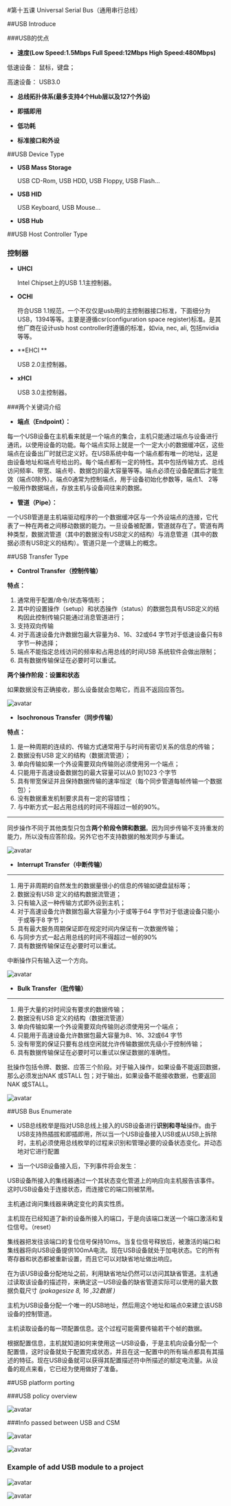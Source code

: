 #第十五课  Universal Serial Bus（通用串行总线）


##USB Introduce

###USB的优点
- **速度(Low Speed:1.5Mbps Full Speed:12Mbps High Speed:480Mbps)**

低速设备： 鼠标，键盘；


高速设备： USB3.0




- **总线拓扑体系(最多支持4个Hub层以及127个外设)**

- **即插即用**


- **低功耗**

- **标准接口和外设**

##USB Device Type

-  **USB Mass Storage**

	USB CD-Rom, USB HDD, USB Floppy, USB Flash…

- **USB HID**

	USB Keyboard, USB Mouse…

- **USB Hub**


##USB Host Controller Type
### 控制器

- **UHCI**

	Intel Chipset上的USB 1.1主控制器。

- **OCHI**


	符合USB 1.1规范，一个不仅仅是usb用的主控制器接口标准，下面细分为USB，1394等等。主要是遵循csr(configuration space register)标准。是其他厂商在设计usb host controller时遵循的标准，如via, nec, ali, 包括nvidia等等。


- **EHCI **


	 USB 2.0主控制器。

- **xHCI**

	USB 3.0主控制器。

###两个关键词介绍
- **端点（Endpoint）：**
 
每一个USB设备在主机看来就是一个端点的集合，主机只能通过端点与设备进行通讯，以使用设备的功能。每个端点实际上就是一个一定大小的数据缓冲区，这些端点在设备出厂时就已定义好。在USB系统中每一个端点都有唯一的地址，这是由设备地址和端点号给出的。每个端点都有一定的特性。其中包括传输方式、总线访问频率、带宽、端点号、数据包的最大容量等等。端点必须在设备配置后才能生效（端点0除外）。端点0通常为控制端点，用于设备初始化参数等，端点1、 2等一般用作数据端点，存放主机与设备间往来的数据。

- **管道（Pipe）：**

 
一个USB管道是主机端驱动程序的一个数据缓冲区与一个外设端点的连接，它代表了一种在两者之间移动数据的能力。一旦设备被配置，管道就存在了。管道有两种类型，数据流管道（其中的数据没有USB定义的结构）与消息管道（其中的数据必须有USB定义的结构）。管道只是一个逻辑上的概念。



##USB Transfer Type

- **Control Transfer（控制传输）**

 **特点：**
1. 通常用于配置/命令/状态等情形；
2. 其中的设置操作（setup）和状态操作（status）的数据包具有USB定义的结构因此控制传输只能通过消息管道进行；
3. 支持双向传输
4. 对于高速设备允许数据包最大容量为8、16、32或64 字节对于低速设备只有8字节一种选择；
5. 端点不能指定总线访问的频率和占用总线的时间USB 系统软件会做出限制；
6. 具有数据传输保证在必要时可以重试。

**两个操作阶段：设置和状态**

如果数据没有正确接收，那么设备就会忽略它，而且不返回应答包。

![avatar](/picture3/pic1.png)


- **Isochronous Transfer（同步传输）**


 **特点：**


1. 是一种周期的连续的、传输方式通常用于与时间有密切关系的信息的传输；
2. 数据没有USB 定义的结构（数据流管道）；
3. 单向传输如果一个外设需要双向传输则必须使用另一个端点；
4. 只能用于高速设备数据包的最大容量可以从0 到1023 个字节
5. 具有带宽保证并且保持数据传输的速率恒定（每个同步管道每帧传输一个数据包）；
6. 没有数据重发机制要求具有一定的容错性；
7. 与中断方式一起占用总线的时间不得超过一帧的90%。
***
同步操作不同于其他类型只包含**两个阶段令牌和数据**。因为同步传输不支持重发的能力，所以没有应答阶段。另外它也不支持数据的触发同步与重试。

![avatar](/picture3/pic2.png)

- **Interrupt Transfer（中断传输）**
***

1. 用于非周期的自然发生的数据量很小的信息的传输如键盘鼠标等；
2. 数据没有USB 定义的结构数据流管道；
3. 只有输入这一种传输方式即外设到主机；
4. 对于高速设备允许数据包最大容量为小于或等于64 字节对于低速设备只能小于或等于8 字节；
5. 具有最大服务周期保证即在规定时间内保证有一次数据传输；
6. 与同步方式一起占用总线的时间不得超过一帧的90%
7. 具有数据传输保证在必要时可以重试。

中断操作只有输入这一个方向。

![avatar](/picture3/pic3.png)
	
- **Bulk Transfer（批传输）**
***
1. 用于大量的对时间没有要求的数据传输；
2. 数据没有USB 定义的结构（数据流管道）
3. 单向传输如果一个外设需要双向传输则必须使用另一个端点；
4. 只能用于高速设备允许数据包最大容量为8、16、32或64 字节
5. 没有带宽的保证只要有总线空闲就允许传输数据优先级小于控制传输；
6. 具有数据传输保证在必要时可以重试以保证数据的准确性。


批操作包括令牌、数据、应答三个阶段。对于输入操作，如果设备不能返回数据，那么必须发出NAK 或STALL 包；对于输出，如果设备不能接收数据，也要返回NAK 或STALL。

![avatar](/picture3/pic4.png)

##USB Bus Enumerate
- USB总线枚举是指对USB总线上接入的USB设备进行**识别和寻址**操作。由于USB支持热插拔和即插即用，所以当一个USB设备接入USB或从USB上拆除时，主机必须使用总线枚举的过程来识别和管理必要的设备状态变化。并动态地对它进行配置


- 当一个USB设备接入后，下列事件将会发生：

USB设备所接入的集线器通过一个其状态变化管道上的响应向主机报告该事件。这时USB设备处于连接状态，而连接它的端口则被禁用。

主机通过询问集线器来确定变化的真实性质。


主机现在已经知道了新的设备所接入的端口，于是向该端口发送一个端口激活和复位信号。（reset）


集线器把发往该端口的复位信号保持10ms。当复位信号释放后，被激活的端口和集线器将向USB设备提供100mA电流。现在USB设备就处于加电状态。它的所有寄存器和状态都被重新设置，而且它可以对缺省地址做出响应。


在为该USB设备分配地址之前，利用缺省地址仍然可以访问其缺省管道。主机通过读取该设备的描述符，来确定这一USB设备的缺省管道实际可以使用的最大数据负载尺寸 
*(pakagesize     8, 16 ,32数据 )*


主机为USB设备分配一个唯一的USB地址，然后用这个地址和端点0来建立该USB设备的控制管道。

主机读取设备的每一项配置信息。这个过程可能需要传输若干个帧的数据。

根据配置信息，主机就知道如何来使用这一USB设备，于是主机向设备分配一个配置值，这时设备就处于配置完成状态，并且在这一配置中的所有端点都具有其描述的特征。现在USB设备就可以获得其配置描述符中所描述的额定电流量。从设备的观点来看，它已经为使用做好了准备。



	

##USB platform porting

###USB policy overview

 ![avatar](/picture3/pic5.png)

###Info passed between USB and CSM

![avatar](/picture3/pic6.png)


![avatar](/picture3/pic7.png)

### Example of add USB module to a project
![avatar](/picture3/pic8.png)


![avatar](/picture3/pic9.png)

